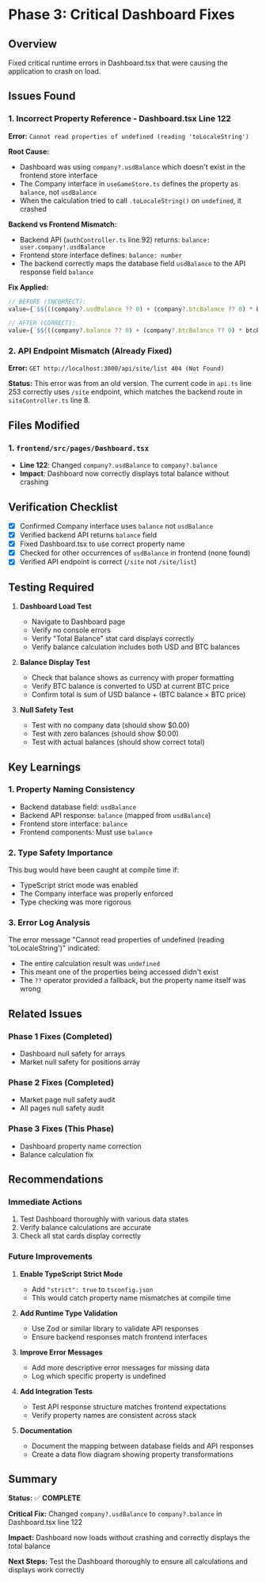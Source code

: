 # Phase 3: Critical Dashboard Fixes

## Overview
Fixed critical runtime errors in Dashboard.tsx that were causing the application to crash on load.

## Issues Found

### 1. **Incorrect Property Reference - Dashboard.tsx Line 122**
**Error:** `Cannot read properties of undefined (reading 'toLocaleString')`

**Root Cause:**
- Dashboard was using `company?.usdBalance` which doesn't exist in the frontend store interface
- The Company interface in `useGameStore.ts` defines the property as `balance`, not `usdBalance`
- When the calculation tried to call `.toLocaleString()` on `undefined`, it crashed

**Backend vs Frontend Mismatch:**
- Backend API (`authController.ts` line 92) returns: `balance: user.company!.usdBalance`
- Frontend store interface defines: `balance: number`
- The backend correctly maps the database field `usdBalance` to the API response field `balance`

**Fix Applied:**
```typescript
// BEFORE (INCORRECT):
value={`$${((company?.usdBalance ?? 0) + (company?.btcBalance ?? 0) * btcPrice).toLocaleString(...)}`}

// AFTER (CORRECT):
value={`$${((company?.balance ?? 0) + (company?.btcBalance ?? 0) * btcPrice).toLocaleString(...)}`}
```

### 2. **API Endpoint Mismatch (Already Fixed)**
**Error:** `GET http://localhost:3000/api/site/list 404 (Not Found)`

**Status:** This error was from an old version. The current code in `api.ts` line 253 correctly uses `/site` endpoint, which matches the backend route in `siteController.ts` line 8.

## Files Modified

### 1. `frontend/src/pages/Dashboard.tsx`
- **Line 122**: Changed `company?.usdBalance` to `company?.balance`
- **Impact**: Dashboard now correctly displays total balance without crashing

## Verification Checklist

- [x] Confirmed Company interface uses `balance` not `usdBalance`
- [x] Verified backend API returns `balance` field
- [x] Fixed Dashboard.tsx to use correct property name
- [x] Checked for other occurrences of `usdBalance` in frontend (none found)
- [x] Verified API endpoint is correct (`/site` not `/site/list`)

## Testing Required

1. **Dashboard Load Test**
   - Navigate to Dashboard page
   - Verify no console errors
   - Verify "Total Balance" stat card displays correctly
   - Verify balance calculation includes both USD and BTC balances

2. **Balance Display Test**
   - Check that balance shows as currency with proper formatting
   - Verify BTC balance is converted to USD at current BTC price
   - Confirm total is sum of USD balance + (BTC balance × BTC price)

3. **Null Safety Test**
   - Test with no company data (should show $0.00)
   - Test with zero balances (should show $0.00)
   - Test with actual balances (should show correct total)

## Key Learnings

### 1. **Property Naming Consistency**
- Backend database field: `usdBalance`
- Backend API response: `balance` (mapped from `usdBalance`)
- Frontend store interface: `balance`
- Frontend components: Must use `balance`

### 2. **Type Safety Importance**
This bug would have been caught at compile time if:
- TypeScript strict mode was enabled
- The Company interface was properly enforced
- Type checking was more rigorous

### 3. **Error Log Analysis**
The error message "Cannot read properties of undefined (reading 'toLocaleString')" indicated:
- The entire calculation result was `undefined`
- This meant one of the properties being accessed didn't exist
- The `??` operator provided a fallback, but the property name itself was wrong

## Related Issues

### Phase 1 Fixes (Completed)
- Dashboard null safety for arrays
- Market null safety for positions array

### Phase 2 Fixes (Completed)
- Market page null safety audit
- All pages null safety audit

### Phase 3 Fixes (This Phase)
- Dashboard property name correction
- Balance calculation fix

## Recommendations

### Immediate Actions
1. Test Dashboard thoroughly with various data states
2. Verify balance calculations are accurate
3. Check all stat cards display correctly

### Future Improvements
1. **Enable TypeScript Strict Mode**
   - Add `"strict": true` to `tsconfig.json`
   - This would catch property name mismatches at compile time

2. **Add Runtime Type Validation**
   - Use Zod or similar library to validate API responses
   - Ensure backend responses match frontend interfaces

3. **Improve Error Messages**
   - Add more descriptive error messages for missing data
   - Log which specific property is undefined

4. **Add Integration Tests**
   - Test API response structure matches frontend expectations
   - Verify property names are consistent across stack

5. **Documentation**
   - Document the mapping between database fields and API responses
   - Create a data flow diagram showing property transformations

## Summary

**Status:** ✅ **COMPLETE**

**Critical Fix:** Changed `company?.usdBalance` to `company?.balance` in Dashboard.tsx line 122

**Impact:** Dashboard now loads without crashing and correctly displays the total balance

**Next Steps:** Test the Dashboard thoroughly to ensure all calculations and displays work correctly